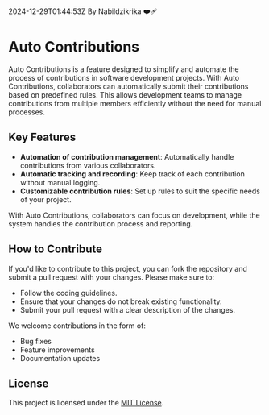 2024-12-29T01:44:53Z By Nabildzikrika ❤️‍🩹


# Auto Contributions

Auto Contributions is a feature designed to simplify and automate the process of contributions in software development projects. With Auto Contributions, collaborators can automatically submit their contributions based on predefined rules. This allows development teams to manage contributions from multiple members efficiently without the need for manual processes.

## Key Features
- **Automation of contribution management**: Automatically handle contributions from various collaborators.
- **Automatic tracking and recording**: Keep track of each contribution without manual logging.
- **Customizable contribution rules**: Set up rules to suit the specific needs of your project.

With Auto Contributions, collaborators can focus on development, while the system handles the contribution process and reporting.

## How to Contribute
If you'd like to contribute to this project, you can fork the repository and submit a pull request with your changes. Please make sure to:
- Follow the coding guidelines.
- Ensure that your changes do not break existing functionality.
- Submit your pull request with a clear description of the changes.

We welcome contributions in the form of:
- Bug fixes
- Feature improvements
- Documentation updates

## License
This project is licensed under the [MIT License](LICENSE).
